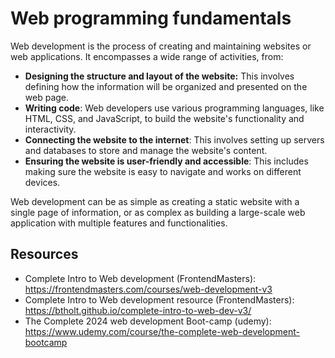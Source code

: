 # Web programming fundamentals

Web development is the process of creating and maintaining websites or web applications. It encompasses a wide range of activities, from:

- **Designing the structure and layout of the website:** This involves defining how the information will be organized and presented on the web page.
- **Writing code**: Web developers use various programming languages, like HTML, CSS, and JavaScript, to build the website's functionality and interactivity.
- **Connecting the website to the internet**: This involves setting up servers and databases to store and manage the website's content.
- **Ensuring the website is user-friendly and accessible**: This includes making sure the website is easy to navigate and works on different devices.

Web development can be as simple as creating a static website with a single page of information, or as complex as building a large-scale web application with multiple features and functionalities.

## Resources

- Complete Intro to Web development (FrontendMasters): <https://frontendmasters.com/courses/web-development-v3>
- Complete Intro to Web development resource (FrontendMasters): <https://btholt.github.io/complete-intro-to-web-dev-v3/>
- The Complete 2024 web development Boot-camp (udemy): <https://www.udemy.com/course/the-complete-web-development-bootcamp>
